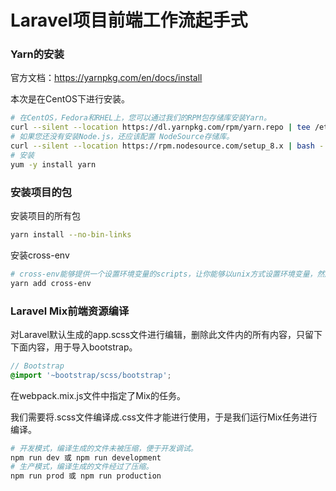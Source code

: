 # Laravel项目前端工作流起手式

### Yarn的安装
官方文档：https://yarnpkg.com/en/docs/install  

本次是在CentOS下进行安装。  

```bash
# 在CentOS，Fedora和RHEL上，您可以通过我们的RPM包存储库安装Yarn。
curl --silent --location https://dl.yarnpkg.com/rpm/yarn.repo | tee /etc/yum.repos.d/yarn.repo
# 如果您还没有安装Node.js，还应该配置 NodeSource存储库。
curl --silent --location https://rpm.nodesource.com/setup_8.x | bash -
# 安装
yum -y install yarn
```

### 安装项目的包
安装项目的所有包
```bash
yarn install --no-bin-links
```
安装cross-env
```bash
# cross-env能够提供一个设置环境变量的scripts，让你能够以unix方式设置环境变量，然后在windows上也能兼容运行。
yarn add cross-env
```

### Laravel Mix前端资源编译
对Laravel默认生成的app.scss文件进行编辑，删除此文件内的所有内容，只留下下面内容，用于导入bootstrap。
```scss
// Bootstrap
@import '~bootstrap/scss/bootstrap';
```

在webpack.mix.js文件中指定了Mix的任务。

我们需要将.scss文件编译成.css文件才能进行使用，于是我们运行Mix任务进行编译。  
```bash
# 开发模式，编译生成的文件未被压缩，便于开发调试。
npm run dev 或 npm run development
# 生产模式，编译生成的文件经过了压缩。
npm run prod 或 npm run production
```
